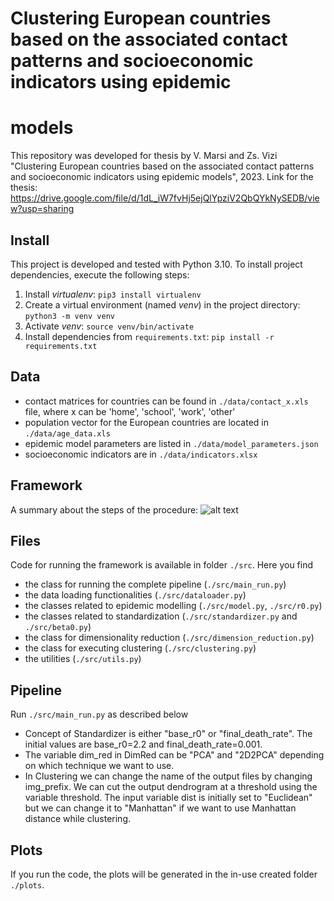 # Clustering European countries based on the associated contact patterns and socioeconomic indicators using epidemic 
# models

This repository was developed for thesis by V. Marsi and Zs. Vizi "Clustering European countries based on the associated 
contact patterns and socioeconomic indicators using epidemic models", 2023. 
Link for the thesis: https://drive.google.com/file/d/1dL_iW7fvHj5ejQlYpziV2QbQYkNySEDB/view?usp=sharing

## Install
This project is developed and tested with Python 3.10. To install project dependencies, execute the following steps:
1) Install *virtualenv*: `pip3 install virtualenv`
2) Create a virtual environment (named *venv*) in the project directory: `python3 -m venv venv`
3) Activate *venv*: `source venv/bin/activate`
4) Install dependencies from `requirements.txt`: `pip install -r requirements.txt`

## Data

- contact matrices for countries can be found in `./data/contact_x.xls` file, 
where x can be 'home', 'school', 'work', 'other'
- population vector for the European countries are located in `./data/age_data.xls`
- epidemic model parameters are listed in `./data/model_parameters.json`
- socioeconomic indicators are in `./data/indicators.xlsx`

## Framework
A summary about the steps of the procedure:
![alt text](https://drive.google.com/uc?export=download&id=1C5Z-liyT6BGv0UrpQwtJFtLacFgszg4M)

## Files
Code for running the framework is available in folder `./src`. 
Here you find
- the class for running the complete pipeline (`./src/main_run.py`)
- the data loading functionalities (`./src/dataloader.py`)
- the classes related to epidemic modelling (`./src/model.py`, `./src/r0.py`)
- the classes related to standardization (`./src/standardizer.py` and `./src/beta0.py`)
- the class for dimensionality reduction (`./src/dimension_reduction.py`)
- the class for executing clustering (`./src/clustering.py`)
- the utilities (`./src/utils.py`)

## Pipeline
Run `./src/main_run.py` as described below
- Concept of Standardizer is either "base_r0" or "final_death_rate". The initial values are base_r0=2.2 and 
final_death_rate=0.001. 
- The variable dim_red in DimRed can be "PCA" and "2D2PCA" depending on which technique we want to use.
- In Clustering we can change the name of the output files by changing img_prefix. We can cut the output dendrogram 
at a threshold using the variable threshold. The input variable dist is initially set to "Euclidean" but we can change 
it to "Manhattan" if we want to use Manhattan distance while clustering.

## Plots
If you run the code, the plots will be generated in the in-use created folder `./plots`.
